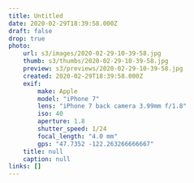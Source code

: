 ```yaml
---
title: Untitled
date: 2020-02-29T18:39:58.000Z
draft: false
drop: true
photo:
    url: s3/images/2020-02-29-10-39-58.jpg
    thumb: s3/thumbs/2020-02-29-10-39-58.jpg
    preview: s3/previews/2020-02-29-10-39-58.jpg
    created: 2020-02-29T18:39:58.000Z
    exif:
        make: Apple
        model: "iPhone 7"
        lens: "iPhone 7 back camera 3.99mm f/1.8"
        iso: 40
        aperture: 1.8
        shutter_speed: 1/24
        focal_length: "4.0 mm"
        gps: "47.7352 -122.263266666667"
    title: null
    caption: null
links: []
---
```

